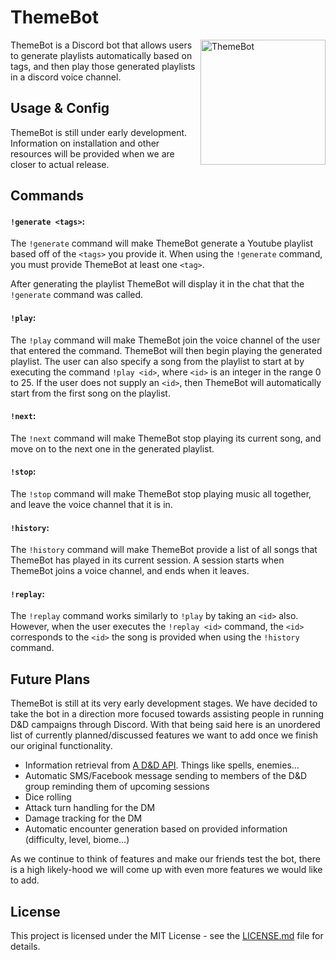 # ThemeBot

<img src="https://cdn.discordapp.com/attachments/521170567290945546/527048348708896778/ThemeBotIcon2.png" align="right"
     title="ThemeBot" width="200" height="200">

ThemeBot is a Discord bot that allows users to generate playlists
automatically based on tags, and then play those generated playlists
in a discord voice channel.

## Usage & Config

ThemeBot is still under early development. Information on installation and
other resources will be provided when we are closer to actual release.

## Commands

#### `!generate <tags>`:

The `!generate` command will make ThemeBot generate a Youtube playlist
based off of the `<tags>` you provide it. When using the `!generate` command,
you must provide ThemeBot at least one `<tag>`.

After generating the playlist ThemeBot will display it in the chat that the `!generate`
command was called.

#### `!play`:

The `!play` command will make ThemeBot join the voice channel of the user that entered
the command. ThemeBot will then begin playing the generated playlist. The user can also specify
a song from the playlist to start at by executing the command `!play <id>`, where `<id>` is an
integer in the range 0 to 25. If the user does not supply an `<id>`, then ThemeBot will automatically
start from the first song on the playlist.

#### `!next`:

The `!next` command will make ThemeBot stop playing its current song, and move on to the next one
in the generated playlist.

#### `!stop`:

The `!stop` command will make ThemeBot stop playing music all together, and leave the voice channel
that it is in.

#### `!history`:

The `!history` command will make ThemeBot provide a list of all songs that ThemeBot has played in
its current session. A session starts when ThemeBot joins a voice channel, and ends when it leaves.

#### `!replay`:

The `!replay` command works similarly to `!play` by taking an `<id>` also. However, when the user
executes the `!replay <id>` command, the `<id>` corresponds to the `<id>` the song is provided when
using the `!history` command.

## Future Plans

ThemeBot is still at its very early development stages. We have decided to take the bot in a direction
more focused towards assisting people in running D&D campaigns through Discord. With that being said
here is an unordered list of currently planned/discussed features we want to add once we finish
our original functionality.
* Information retrieval from [A D&D API](http://www.dnd5eapi.co/). Things like spells, enemies...
* Automatic SMS/Facebook message sending to members of the D&D group reminding them of upcoming sessions
* Dice rolling
* Attack turn handling for the DM
* Damage tracking for the DM
* Automatic encounter generation based on provided information (difficulty, level, biome...)

As we continue to think of features and make our friends test the bot, there is a high likely-hood we will
come up with even more features we would like to add.

## License

This project is licensed under the MIT License - see the [LICENSE.md](LICENSE.md) file for details.
